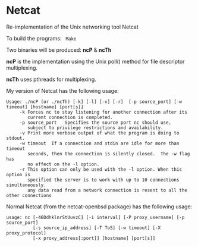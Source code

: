 Netcat
==============================================

Re-implementation of the Unix networking tool Netcat

To build the programs:
<code>
Make
</code>

Two binaries will be produced: **ncP** & **ncTh**

**ncP** is the implementation using the Unix poll() method for file descriptor multiplexing.

**ncTh** uses pthreads for multiplexing.

My version of Netcat has the following usage:

```
Usage: ./ncP (or ./ncTh) [-k] [-l] [-v] [-r]  [-p source_port] [-w timeout] [hostname] [port[s]]
     -k Forces nc to stay listening for another connection after its
        current connection is completed.
     -p source_port   Specifies the source port nc should use,
        subject to privilege restrictions and availability.
     -v Print more verbose output of what the program is doing to stdout.
     -w timeout  If a connection and stdin are idle for more than timeout
        seconds, then the connection is silently closed.  The -w flag has
        no effect on the -l option.
     -r This option can only be used with the -l option. When this option is
        specified the server is to work with up to 10 connections simultaneously.
        any data read from a network connection is resent to all the other connections
```


Normal Netcat (from the netcat-openbsd package) has the following usage:

```
usage: nc [-46DdhklnrStUuvzC] [-i interval] [-P proxy_username] [-p source_port]
          [-s source_ip_address] [-T ToS] [-w timeout] [-X proxy_protocol]
          [-x proxy_address[:port]] [hostname] [port[s]]
```
